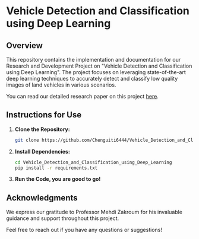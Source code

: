 # Vehicle Detection and Classification using Deep Learning

## Overview

This repository contains the implementation and documentation for our Research and Development Project on "Vehicle Detection and Classification using Deep Learning". The project focuses on leveraging state-of-the-art deep learning techniques to accurately detect and classify low quality images of land vehicles in various scenarios.

You can read our detailed research paper on this project [here](https://github.com/Chenguiti6444/Vehicle_Detection_and_Classification_using_Deep_Learning/blob/main/Detection_and_Classification_of_Vehicles_using_Deep_Learning_Paper.pdf).

## Instructions for Use

1. **Clone the Repository:**
   ```bash
   git clone https://github.com/Chenguiti6444/Vehicle_Detection_and_Classification_using_Deep_Learning.git
   ```

2. **Install Dependencies:**
   ```bash
   cd Vehicle_Detection_and_Classification_using_Deep_Learning
   pip install -r requirements.txt
   ```

3. **Run the Code, you are good to go!**


## Acknowledgments

We express our gratitude to Professor Mehdi Zakroum for his invaluable guidance and support throughout this project.

Feel free to reach out if you have any questions or suggestions!
